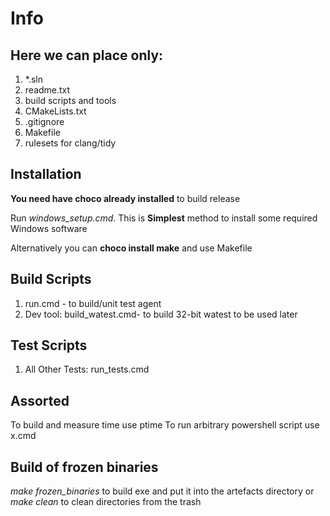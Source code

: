 # Info

## Here we can place only:
1. *.sln
2. readme.txt
3. build scripts and tools
4. CMakeLists.txt 
5. .gitignore
6. Makefile
7. rulesets for clang/tidy


## Installation

**You need have choco already installed** to build release

Run *windows_setup.cmd*. This is **Simplest** method to install some required Windows software

Alternatively you can **choco install make** and use Makefile

## Build Scripts
1. run.cmd - to build/unit test agent
2. Dev tool: build_watest.cmd- to build 32-bit watest to be used later


## Test Scripts
1. All Other Tests: run_tests.cmd

## Assorted
To build and measure time use ptime
To run arbitrary powershell script use x.cmd

## Build of frozen binaries
*make frozen_binaries* to build exe and put it into  the artefacts directory
or
*make clean* to clean directories from the trash
